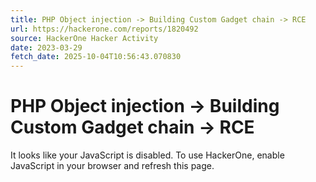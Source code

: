 ```yaml
---
title: PHP Object injection -> Building Custom Gadget chain -> RCE
url: https://hackerone.com/reports/1820492
source: HackerOne Hacker Activity
date: 2023-03-29
fetch_date: 2025-10-04T10:56:43.070830
---
```


# PHP Object injection -> Building Custom Gadget chain -> RCE

It looks like your JavaScript is disabled. To use HackerOne, enable JavaScript in your browser and refresh this page.